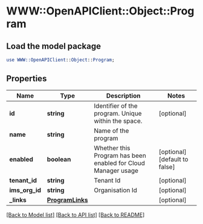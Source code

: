 # WWW::OpenAPIClient::Object::Program

## Load the model package
```perl
use WWW::OpenAPIClient::Object::Program;
```

## Properties
Name | Type | Description | Notes
------------ | ------------- | ------------- | -------------
**id** | **string** | Identifier of the program. Unique within the space. | [optional] 
**name** | **string** | Name of the program | 
**enabled** | **boolean** | Whether this Program has been enabled for Cloud Manager usage | [optional] [default to false]
**tenant_id** | **string** | Tenant Id | [optional] 
**ims_org_id** | **string** | Organisation Id | [optional] 
**_links** | [**ProgramLinks**](ProgramLinks.md) |  | [optional] 

[[Back to Model list]](../README.md#documentation-for-models) [[Back to API list]](../README.md#documentation-for-api-endpoints) [[Back to README]](../README.md)


